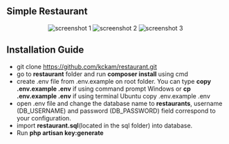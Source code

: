 ## Simple Restaurant

<p align="center">
<img src="https://i.imgur.com/BG9ATSp.png" alt="screenshot 1">
<img src="https://i.imgur.com/5w8Ys2B.png" alt="screenshot 2">
<img src="https://i.imgur.com/WDunndP.png" alt="screenshot 3">
</p>

## Installation Guide

- git clone https://github.com/kckam/restaurant.git
- go to **restaurant** folder and run **composer install** using cmd
- create .env file from .env.example on root folder. You can type **copy .env.example .env** if using command prompt Windows or **cp .env.example .env** if using terminal Ubuntu
copy .env.example .env
- open .env file and change the database name to **restaurants**, username (DB_USERNAME) and password (DB_PASSWORD) field correspond to your configuration. 
- import **restaurant.sql**(located in the sql folder) into database.
- Run **php artisan key:generate**


